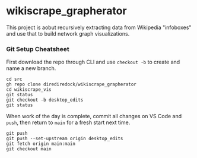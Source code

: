 # wikiscrape_grapherator

This project is aobut recursively extracting data from Wikipedia "infoboxes" and use that to build network graph visualizations.

### Git Setup Cheatsheet

First download the repo through CLI and use `checkout -b` to create and name a new branch.

```
cd src
gh repo clone dirediredock/wikiscrape_grapherator
cd wikiscrape_vis
git status
git checkout -b desktop_edits
git status
```

When work of the day is complete, commit all changes on VS Code and `push`, then return to `main` for a fresh start next time.

```
git push
git push --set-upstream origin desktop_edits
git fetch origin main:main
git checkout main
```
